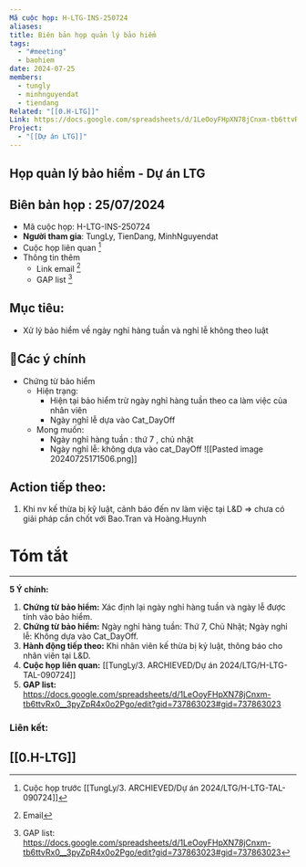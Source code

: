 ```yaml
---
Mã cuộc họp: H-LTG-INS-250724
aliases: 
title: Biên bản họp quản lý bảo hiểm
tags:
  - "#meeting"
  - baohiem
date: 2024-07-25
members:
  - tungly
  - minhnguyendat
  - tiendang
Related: "[[0.H-LTG]]"
Link: https://docs.google.com/spreadsheets/d/1LeOoyFHpXN78jCnxm-tb6ttvRx0__3pyZpR4x0o2Pgo/edit?gid=737863023#gid=737863023
Project:
  - "[[Dự án LTG]]"
---
```

## Họp quản lý bảo hiểm - Dự án LTG
## Biên bản họp : 25/07/2024
- Mã cuộc họp: H-LTG-INS-250724
- **Người tham gia**: TungLy, TienDang, MinhNguyendat
- Cuộc họp liên quan [^1]
- Thông tin thêm
	- Link email [^2]
	- GAP list [^3]
## Mục tiêu:
- Xử lý bảo hiểm về ngày nghỉ hàng tuần và nghỉ lễ không theo luật

## 📝Các ý chính  
-  Chứng từ bảo hiểm
	- Hiện trạng:
		- Hiện tại bảo hiểm trừ ngày nghỉ hàng tuần theo ca làm việc của nhân viên
		- Ngày nghỉ lễ dựa vào Cat_DayOff
	- Mong muốn:
		- Ngày nghỉ hàng tuần : thứ 7 , chủ nhật
		- Ngày nghỉ lễ: không dựa vào cat_DayOff
![[Pasted image 20240725171506.png]]
## Action tiếp theo:
 1. Khi nv kế thừa bị kỹ luật, cảnh báo đến nv làm việc tại L&D  => chưa có giải pháp cần chốt với Bao.Tran và Hoàng.Huynh

# Tóm tắt


--- 
**5 Ý chính:**

1. **Chứng từ bảo hiểm:** Xác định lại ngày nghỉ hàng tuần và ngày lễ được tính vào bảo hiểm.
2. **Chứng từ bảo hiểm:** Ngày nghỉ hàng tuần: Thứ 7, Chủ Nhật; Ngày nghỉ lễ: Không dựa vào Cat_DayOff.
3. **Hành động tiếp theo:** Khi nhân viên kế thừa bị kỷ luật, thông báo cho nhân viên tại L&D.
4. **Cuộc họp liên quan:** [[TungLy/3. ARCHIEVED/Dự án 2024/LTG/H-LTG-TAL-090724]]
5. **GAP list:** https://docs.google.com/spreadsheets/d/1LeOoyFHpXN78jCnxm-tb6ttvRx0__3pyZpR4x0o2Pgo/edit?gid=737863023#gid=737863023

 ### Liên kết:
[[0.H-LTG]]
 --- 


[^1]: Cuộc họp trước [[TungLy/3. ARCHIEVED/Dự án 2024/LTG/H-LTG-TAL-090724]] 
[^2]: Email
[^3]: GAP list: https://docs.google.com/spreadsheets/d/1LeOoyFHpXN78jCnxm-tb6ttvRx0__3pyZpR4x0o2Pgo/edit?gid=737863023#gid=737863023
